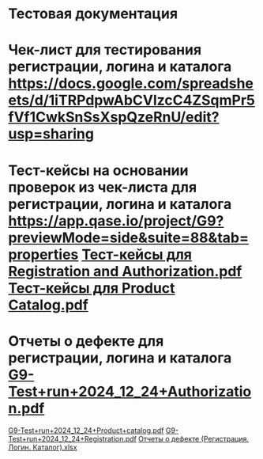 # Тестовая документация
# Чек-лист для тестирования регистрации, логина и каталога https://docs.google.com/spreadsheets/d/1iTRPdpwAbCVlzcC4ZSqmPr5fVf1CwkSnSsXspQzeRnU/edit?usp=sharing
# Тест-кейсы на основании проверок из чек-листа для регистрации, логина и каталога https://app.qase.io/project/G9?previewMode=side&suite=88&tab=properties                                                  [Тест-кейсы для Registration and Authorization.pdf](https://github.com/user-attachments/files/18222635/-.Registration.and.Authorization.pdf)                                                                [Тест-кейсы для Product Catalog.pdf](https://github.com/user-attachments/files/18222637/-.Product.Catalog.pdf)
# Отчеты о дефекте для регистрации, логина и каталога [G9-Test+run+2024_12_24+Authorization.pdf](https://github.com/user-attachments/files/18243444/G9-Test%2Brun%2B2024_12_24%2BAuthorization.pdf)
[G9-Test+run+2024_12_24+Product+catalog.pdf](https://github.com/user-attachments/files/18243446/G9-Test%2Brun%2B2024_12_24%2BProduct%2Bcatalog.pdf)
[G9-Test+run+2024_12_24+Registration.pdf](https://github.com/user-attachments/files/18243447/G9-Test%2Brun%2B2024_12_24%2BRegistration.pdf)
[Отчеты о дефекте (Регистрация. Логин. Каталог).xlsx](https://github.com/user-attachments/files/18243448/default.xlsx)
